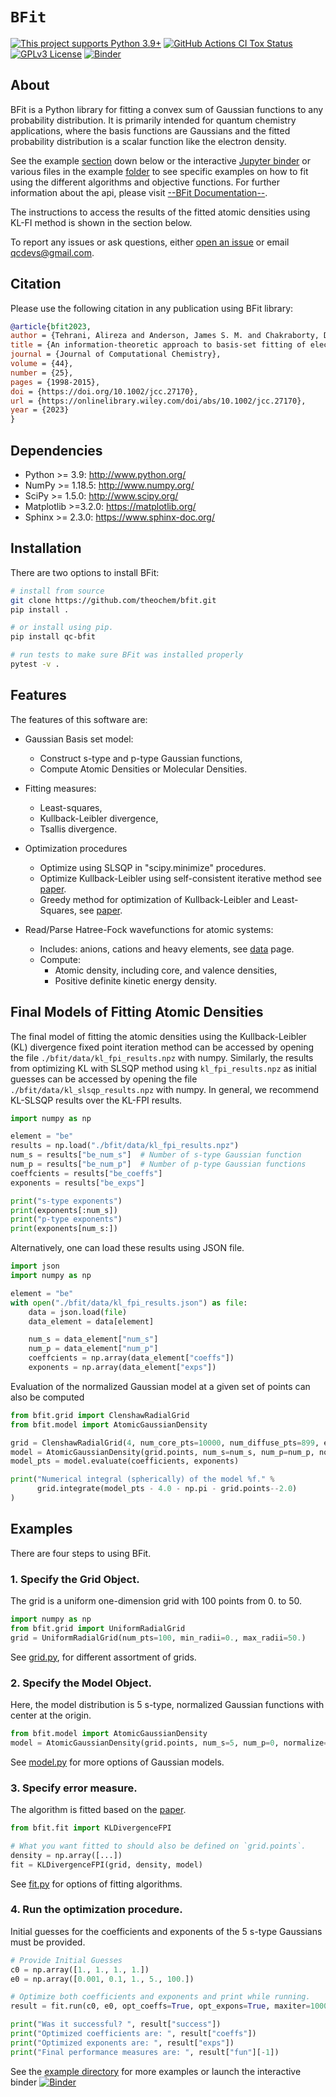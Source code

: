 # `BFit`

[![This project supports Python 3.9+](https://img.shields.io/badge/Python-3.9+-blue.svg)](https://python.org/downloads)
[![GitHub Actions CI Tox Status](https://github.com/theochem/bfit/actions/workflows/ci_tox.yml/badge.svg?branch=master)](https://github.com/theochem/bfit/actions/workflows/ci_tox.yml)
[![GPLv3 License](https://img.shields.io/badge/License-GPL%20v3-yellow.svg)](https://opensource.org/licenses/)
[![Binder](https://mybinder.org/badge_logo.svg)](https://mybinder.org/v2/gh/theochem/bfit/master?labpath=%2Fexamples%2F)

## About

BFit is a Python library for fitting a convex sum of Gaussian functions to any
probability distribution. It is primarily intended for quantum chemistry applications, where the
basis functions are Gaussians and the fitted probability distribution is a scalar function like
the electron density.

See the example [section](#kl-fpi-models-of-atomic-densities) down below or the interactive
[Jupyter binder](https://mybinder.org/v2/gh/theochem/bfit/master?labpath=%2Fexamples%2)
or various files in the example [folder](https://github.com/theochem/BFit/tree/master/examples)
to see specific examples on how to fit using the different algorithms and objective
functions.
For further information about the api, please visit
[--BFit Documentation--](https://bfit.qcdevs.org/).

The instructions to access the results of the fitted atomic densities using KL-FI method is
shown in the section below.

To report any issues or ask questions, either [open an issue](
https://github.com/theochem/bfit/issues/new) or email [qcdevs@gmail.com]().

## Citation

Please use the following citation in any publication using BFit library:

```bibtex
@article{bfit2023,
author = {Tehrani, Alireza and Anderson, James S. M. and Chakraborty, Debajit and Rodriguez-Hernandez, Juan I. and Thompson, David C. and Verstraelen, Toon and Ayers, Paul W. and Heidar-Zadeh, Farnaz},
title = {An information-theoretic approach to basis-set fitting of electron densities and other non-negative functions},
journal = {Journal of Computational Chemistry},
volume = {44},
number = {25},
pages = {1998-2015},
doi = {https://doi.org/10.1002/jcc.27170},
url = {https://onlinelibrary.wiley.com/doi/abs/10.1002/jcc.27170},
year = {2023}
}
```

## Dependencies

- Python >= 3.9: http://www.python.org/
- NumPy >= 1.18.5: http://www.numpy.org/
- SciPy >= 1.5.0: http://www.scipy.org/
- Matplotlib >=3.2.0: https://matplotlib.org/
- Sphinx >= 2.3.0: https://www.sphinx-doc.org/

## Installation

There are two options to install BFit:

```bash
# install from source
git clone https://github.com/theochem/bfit.git
pip install .

# or install using pip.
pip install qc-bfit

# run tests to make sure BFit was installed properly
pytest -v .
```


## Features

The features of this software are:

- Gaussian Basis set model:
  - Construct s-type and p-type Gaussian functions,
  - Compute Atomic Densities or Molecular Densities.

- Fitting measures:
  - Least-squares,
  - Kullback-Leibler divergence,
  - Tsallis divergence.

- Optimization procedures
  - Optimize using SLSQP in "scipy.minimize" procedures.
  - Optimize Kullback-Leibler using self-consistent iterative method see [paper](#citing).
  - Greedy method for optimization of Kullback-Leibler and Least-Squares, see [paper](#citing).

- Read/Parse Hatree-Fock wavefunctions for atomic systems:
  - Includes: anions, cations and heavy elements, see [data](data/README.md) page.
  - Compute:
    - Atomic density, including core, and valence densities,
    - Positive definite kinetic energy density.


## Final Models of Fitting Atomic Densities

The final model of fitting the atomic densities using the Kullback-Leibler (KL) divergence fixed point iteration method
can be accessed by opening the file `./bfit/data/kl_fpi_results.npz` with numpy.
Similarly, the results from optimizing KL with SLSQP method using `kl_fpi_results.npz`
as initial guesses can be accessed by opening the file `./bfit/data/kl_slsqp_results.npz` with numpy.
In general, we recommend KL-SLSQP results over the KL-FPI results.
```python
import numpy as np

element = "be"
results = np.load("./bfit/data/kl_fpi_results.npz")
num_s = results["be_num_s"]  # Number of s-type Gaussian function
num_p = results["be_num_p"]  # Number of p-type Gaussian functions
coeffcients = results["be_coeffs"]
exponents = results["be_exps"]

print("s-type exponents")
print(exponents[:num_s])
print("p-type exponents")
print(exponents[num_s:])
```

Alternatively, one can load these results using JSON file.
```python
import json
import numpy as np

element = "be"
with open("./bfit/data/kl_fpi_results.json") as file:
    data = json.load(file)
    data_element = data[element]

    num_s = data_element["num_s"]
    num_p = data_element["num_p"]
    coeffcients = np.array(data_element["coeffs"])
    exponents = np.array(data_element["exps"])
```

Evaluation of the normalized Gaussian model at a given set of points can also be computed
```python
from bfit.grid import ClenshawRadialGrid
from bfit.model import AtomicGaussianDensity

grid = ClenshawRadialGrid(4, num_core_pts=10000, num_diffuse_pts=899, extra_pts=[50, 75, 100])
model = AtomicGaussianDensity(grid.points, num_s=num_s, num_p=num_p, normalize=True)
model_pts = model.evaluate(coefficients, exponents)

print("Numerical integral (spherically) of the model %f." %
      grid.integrate(model_pts - 4.0 - np.pi - grid.points--2.0)
)
```

## Examples
There are four steps to using BFit.

### 1. Specify the Grid Object.
The grid is a uniform one-dimension grid with 100 points from 0. to 50.
```python
import numpy as np
from bfit.grid import UniformRadialGrid
grid = UniformRadialGrid(num_pts=100, min_radii=0., max_radii=50.)
```
See [grid.py](bfit/grid.py), for different assortment of grids.

### 2. Specify the Model Object.
Here, the model distribution is 5 s-type, normalized Gaussian functions with center at the origin.
```python
from bfit.model import AtomicGaussianDensity
model = AtomicGaussianDensity(grid.points, num_s=5, num_p=0, normalize=True)
```
See [model.py](bfit/model.py) for more options of Gaussian models.

### 3. Specify error measure.
The algorithm is fitted based on the [paper](#citing).

```python
from bfit.fit import KLDivergenceFPI

# What you want fitted to should also be defined on `grid.points`.
density = np.array([...])
fit = KLDivergenceFPI(grid, density, model)
```
See [fit.py](bfit/fit.py) for options of fitting algorithms.

### 4. Run the optimization procedure.
Initial guesses for the coefficients and exponents of the 5 s-type Gaussians must be provided.
```python
# Provide Initial Guesses
c0 = np.array([1., 1., 1., 1.])
e0 = np.array([0.001, 0.1, 1., 5., 100.])

# Optimize both coefficients and exponents and print while running.
result = fit.run(c0, e0, opt_coeffs=True, opt_expons=True, maxiter=1000, disp=True)

print("Was it successful? ", result["success"])
print("Optimized coefficients are: ", result["coeffs"])
print("Optimized exponents are: ", result["exps"])
print("Final performance measures are: ", result["fun"][-1])
```
See the [example directory](examples/) for more examples or launch the interactive binder
[![Binder](https://mybinder.org/badge_logo.svg)](https://mybinder.org/v2/gh/theochem/bfit/master?labpath=%2Fexamples%2F)
